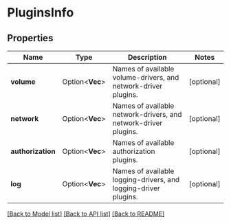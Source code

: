 # PluginsInfo

## Properties

Name | Type | Description | Notes
------------ | ------------- | ------------- | -------------
**volume** | Option<**Vec<String>**> | Names of available volume-drivers, and network-driver plugins. | [optional]
**network** | Option<**Vec<String>**> | Names of available network-drivers, and network-driver plugins. | [optional]
**authorization** | Option<**Vec<String>**> | Names of available authorization plugins. | [optional]
**log** | Option<**Vec<String>**> | Names of available logging-drivers, and logging-driver plugins. | [optional]

[[Back to Model list]](../README.md#documentation-for-models) [[Back to API list]](../README.md#documentation-for-api-endpoints) [[Back to README]](../README.md)


